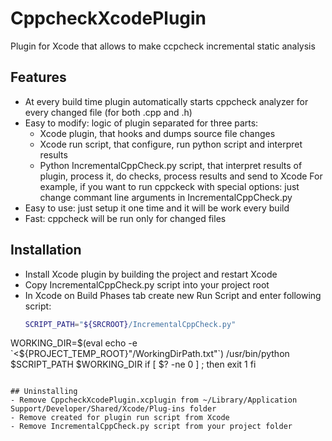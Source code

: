 CppcheckXcodePlugin
===================

Plugin for Xcode that allows to make ccpcheck incremental static analysis

## Features
- At every build time plugin automatically starts cppcheck analyzer for every changed file (for both .cpp and .h)
- Easy to modify: logic of plugin separated for three parts:
	- Xcode plugin, that hooks and dumps source file changes
	- Xcode run script, that configure, run python script and interpret results
	- Python IncrementalCppCheck.py script, that interpret results of plugin, process it, do checks, process results and send to Xcode
For example, if you want to run cppckeck with special options: just change commant line arguments in IncrementalCppCheck.py
- Easy to use: just setup it one time and it will be work every build
- Fast: cppcheck will be run only for changed files

## Installation
- Install Xcode plugin by building the project and restart Xcode
- Copy IncrementalCppCheck.py script into your project root
- In Xcode on Build Phases tab create new Run Script and enter following script:
	```bash
	SCRIPT_PATH="${SRCROOT}/IncrementalCppCheck.py"
WORKING_DIR=$(eval echo -e `<${PROJECT_TEMP_ROOT}"/WorkingDirPath.txt"`)
/usr/bin/python $SCRIPT_PATH $WORKING_DIR
if [ $? -ne 0 ] ; then
    exit 1
fi
```

## Uninstalling
- Remove CppcheckXcodePlugin.xcplugin from ~/Library/Application Support/Developer/Shared/Xcode/Plug-ins folder
- Remove created for plugin run script from Xcode
- Remove IncrementalCppCheck.py script from your project folder